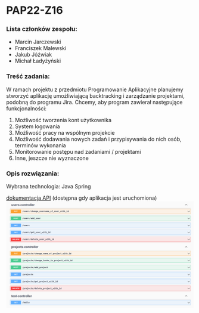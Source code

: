 # PAP22-Z16

### Lista członków zespołu:
<ul>
    <li>Marcin Jarczewski</li>
    <li>Franciszek Malewski</li>
    <li>Jakub Jóźwiak</li>
    <li>Michał Ładyżyński</li>
</ul>

### Treść zadania:
W ramach projektu z przedmiotu Programowanie Aplikacyjne planujemy stworzyć aplikację umożliwiającą backtracking i zarządzanie projektami, podobną do programu Jira. Chcemy, aby program zawierał następujące funkcjonalności:
<ol>
    <li>Możliwość tworzenia kont użytkownika</li>
    <li>System logowania</li>
    <li>Możliwość pracy na wspólnym projekcie</li>
    <li>Możliwość dodawania nowych zadań i przypisywania do nich osób, terminów wykonania</li>
    <li>Monitorowanie postępu nad zadaniami / projektami</li>
    <li>Inne, jeszcze nie wyznaczone</li>
</ol>

### Opis rozwiązania:
Wybrana technologia: Java Spring

[dokumentacja API] (dostępna gdy aplikacja jest uruchomiona)
![swagger]

[//]: # (link)
[dokumentacja API]: http://localhost:8080/swagger-ui/index.html
[swagger]: img/swagger.png